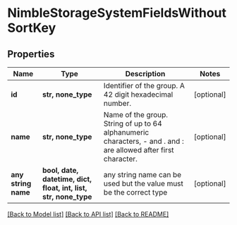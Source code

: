 # NimbleStorageSystemFieldsWithoutSortKey


## Properties
Name | Type | Description | Notes
------------ | ------------- | ------------- | -------------
**id** | **str, none_type** | Identifier of the group. A 42 digit hexadecimal number. | [optional] 
**name** | **str, none_type** | Name of the group. String of up to 64 alphanumeric characters, - and . and : are allowed after first character. | [optional] 
**any string name** | **bool, date, datetime, dict, float, int, list, str, none_type** | any string name can be used but the value must be the correct type | [optional]

[[Back to Model list]](../README.md#documentation-for-models) [[Back to API list]](../README.md#documentation-for-api-endpoints) [[Back to README]](../README.md)


